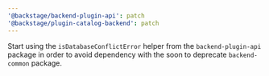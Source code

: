 ```yaml
---
'@backstage/backend-plugin-api': patch
'@backstage/plugin-catalog-backend': patch
---
```


Start using the `isDatabaseConflictError` helper from the `backend-plugin-api` package in order to avoid dependency with the soon to deprecate `backend-common` package.
